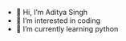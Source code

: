 - 👋 Hi, I’m Aditya Singh 
- 👀 I’m interested in coding 
- 🌱 I’m currently learning python

<!---
singhadi01/singhadi01 is a ✨ special ✨ repository because its `README.md` (this file) appears on your GitHub profile.
You can click the Preview link to take a look at your changes.
--->
